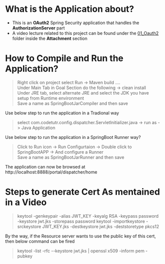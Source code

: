 # What is the Application about? </br>
- This is an <b>OAuth2</b> Spring Security application that handles the <b>AuthorizationServer</b> part
- A video lecture related to this project can be found under the <a href="https://www.youtube.com/watch?v=wxebTn_a930" target="_blank">01_Oauth2</a> folder inside the <strong>Attachment</strong> section</br>

# How to Compile and Run the Application? </br>
> Right click on project select Run -> Maven build .... </br>
> Under Main Tab in Goal Section do the following -> clean install </br>
> Under JRE tab, select alternate JRE and select the JDK you have setup from Runtime environment </br>
> Save a name as SpringBootJarCompiler and then save </br>

Use below step to run the application in a Tradional way </br>
> select com.codetutr.config.dispatcher.ServletInitializer.java -> run as -> Java Application </br>

Use below step to run the application in a SpringBoot Runner way? </br>
> Click to Run icon -> Run Configurtaion -> Double click to SpringBootAPP -> And configure a Runner </br>
> Save a name as SpringBootJarRunner and then save </br>

The application can now be browsed at http://localhost:8888/portal/dispatcher/home </br>

# Steps to generate Cert As mentained in a Video </br>
> keytool -genkeypair -alias JWT_KEY -keyalg RSA -keypass password -keystore jwt.jks -storepass password
> keytool -importkeystore -srckeystore JWT_KEY.jks -destkeystore jwt.jks -deststoretype pkcs12 </br>

By the way, if the Resource server wants to use the public key of this cert, then below command can be fired </br>

> keytool -list -rfc --keystore jwt.jks | openssl x509 -inform pem -pubkey








